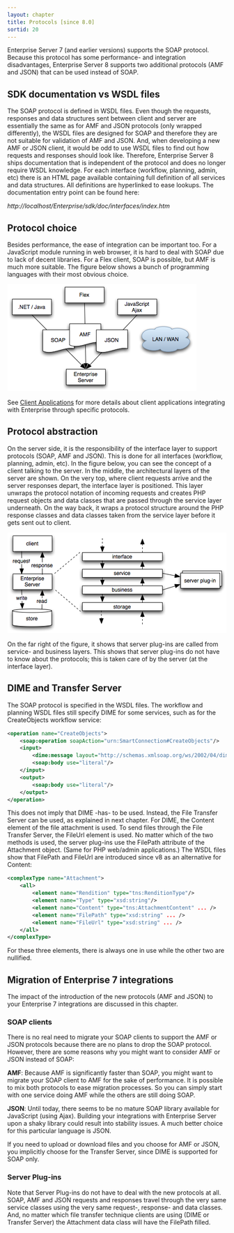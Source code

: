 ```yaml
---
layout: chapter
title: Protocols [since 8.0]
sortid: 20
---
```

Enterprise Server 7 (and earlier versions) supports the SOAP protocol. Because this protocol has some performance- and integration disadvantages, Enterprise Server 8 supports two additional protocols (AMF and JSON) that can be used instead of SOAP.

## SDK documentation vs WSDL files

The SOAP protocol is defined in WSDL files. Even though the requests, responses and data structures sent between client and server are essentially the same as for AMF and JSON protocols (only wrapped differently), the WSDL files are designed for SOAP and therefore they are not suitable for validation of AMF and JSON. And, when developing a new AMF or JSON client, it would be odd to use WSDL files to find out how requests and responses should look like. Therefore, Enterprise Server 8 ships documentation that is independent of the protocol and does no longer require WSDL knowledge. For each interface (workflow, planning, admin, etc) there is an HTML page available containing full definition of all services and data structures. All definitions are hyperlinked to ease lookups. The documentation entry point can be found here:

*http://localhost/Enterprise/sdk/doc/interfaces/index.htm*

## Protocol choice

Besides performance, the ease of integration can be important too. For a JavaScript module running in web browser, it is hard to deal with SOAP due to lack of decent libraries. For a Flex client, SOAP is possible, but AMF is much more suitable. The figure below shows a bunch of programming languages with their most obvious choice.

![](images/image4.png)

See [Client Applications](client-applications.md) for more details about client applications integrating with Enterprise through specific protocols.

## Protocol abstraction

On the server side, it is the responsibility of the interface layer to support protocols (SOAP, AMF and JSON). This is done for all interfaces (workflow, planning, admin, etc). In the figure below, you can see the concept of a client talking to the server. In the middle, the architectural layers of the server are shown. On the very top, where client requests arrive and the server responses depart, the interface layer is positioned. This layer unwraps the protocol notation of incoming requests and creates PHP request objects and data classes that are passed through the service layer underneath. On the way back, it wraps a protocol structure around the PHP response classes and data classes taken from the service layer before it gets sent out to client.

![](images/image5.png)

On the far right of the figure, it shows that server plug-ins are called from service- and business layers. This shows that server plug-ins do not have to know about the protocols; this is taken care of by the server (at the interface layer).

## DIME and Transfer Server

The SOAP protocol is specified in the WSDL files. The workflow and planning WSDL files still specify DIME for some services, such as for the CreateObjects workflow service:
```xml
<operation name="CreateObjects">
	<soap:operation soapAction="urn:SmartConnection#CreateObjects"/>
	<input>
		<dime:message layout="http://schemas.xmlsoap.org/ws/2002/04/dime/closed-layout" wsdl:required="false"/>
		<soap:body use="literal"/>
	</input>
	<output>
		<soap:body use="literal"/>
	</output>
</operation>
```

This does not imply that DIME -has- to be used. Instead, the File Transfer Server can be used, as explained in next chapter. For DIME, the Content element of the file attachment is used. To send files through the File Transfer Server, the FileUrl element is used. No matter which of the two methods is used, the server plug-ins use the FilePath attribute of the Attachment object. (Same for PHP web/admin applications.) The WSDL files show that FilePath and FileUrl are introduced since v8 as an alternative for Content:
```xml
<complexType name="Attachment">
	<all>
		<element name="Rendition" type="tns:RenditionType"/>
		<element name="Type" type="xsd:string"/>
		<element name="Content" type="tns:AttachmentContent" ... />
		<element name="FilePath" type="xsd:string" ... />
		<element name="FileUrl" type="xsd:string" ... />
	</all>
</complexType>
```
For these three elements, there is always one in use while the other two are nullified.

## Migration of Enterprise 7 integrations

The impact of the introduction of the new protocols (AMF and JSON) to your Enterprise 7 integrations are discussed in this chapter.

### SOAP clients

There is no real need to migrate your SOAP clients to support the AMF or JSON protocols because there are no plans to drop the SOAP protocol. However, there are some reasons why you might want to consider AMF or JSON instead of SOAP:

**AMF**: Because AMF is significantly faster than SOAP, you might want to migrate your SOAP client to AMF for the sake of performance. It is possible to mix both protocols to ease migration processes. So you can simply start with one service doing AMF while the others are still doing SOAP.

**JSON**: Until today, there seems to be no mature SOAP library available for JavaScript (using Ajax). Building your integrations with Enterprise Server upon a shaky library could result into stability issues. A much better choice for this particular language is JSON.

If you need to upload or download files and you choose for AMF or JSON, you implicitly choose for the Transfer Server, since DIME is supported for SOAP only.

### Server Plug-ins

Note that Server Plug-ins do not have to deal with the new protocols at all. SOAP, AMF and JSON requests and responses travel through the very same service classes using the very same request-, response- and data classes. And, no matter which file transfer technique clients are using (DIME or Transfer Server) the Attachment data class will have the FilePath filled.
